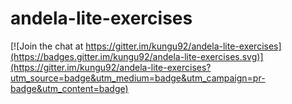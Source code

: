 # andela-lite-exercises

[![Join the chat at https://gitter.im/kungu92/andela-lite-exercises](https://badges.gitter.im/kungu92/andela-lite-exercises.svg)](https://gitter.im/kungu92/andela-lite-exercises?utm_source=badge&utm_medium=badge&utm_campaign=pr-badge&utm_content=badge)
